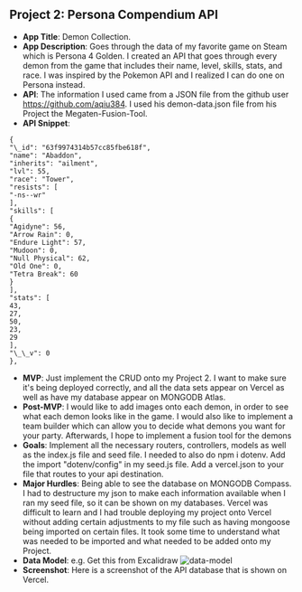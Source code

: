 ## Project 2: Persona Compendium API

- **App Title**: Demon Collection.
- **App Description**: Goes through the data of my favorite game on Steam which is Persona 4 Golden. I created an API that goes through every demon from the game that includes their name, level, skills, stats, and race. I was inspired by the Pokemon API and I realized I can do one on Persona instead.
- **API**: The information I used came from a JSON file from the github user https://github.com/aqiu384. I used his demon-data.json file from his Project the Megaten-Fusion-Tool.
- **API Snippet**:

```
{
"\_id": "63f9974314b57cc85fbe618f",
"name": "Abaddon",
"inherits": "ailment",
"lvl": 55,
"race": "Tower",
"resists": [
"-ns--wr"
],
"skills": [
{
"Agidyne": 56,
"Arrow Rain": 0,
"Endure Light": 57,
"Mudoon": 0,
"Null Physical": 62,
"Old One": 0,
"Tetra Break": 60
}
],
"stats": [
43,
27,
50,
23,
29
],
"\_\_v": 0
},
```

- **MVP**: Just implement the CRUD onto my Project 2. I want to make sure it's being deployed correctly, and all the data sets appear on Vercel as well as have my database appear on MONGODB Atlas.
- **Post-MVP**: I would like to add images onto each demon, in order to see what each demon looks like in the game. I would also like to implement a team builder which can allow you to decide what demons you want for your party. Afterwards, I hope to implement a fusion tool for the demons
- **Goals**: Implement all the necessary routers, controllers, models as well as the index.js file and seed file. I needed to also do npm i dotenv. Add the import "dotenv/config" in my seed.js file. Add a vercel.json to your file that routes to your api destination.
- **Major Hurdles**: Being able to see the database on MONGODB Compass. I had to destructure my json to make each information available when I ran my seed file, so it can be shown on my databases. Vercel was difficult to learn and I had trouble deploying my project onto Vercel without adding certain adjustments to my file such as having mongoose being imported on certain files. It took some time to understand what was needed to be imported and what needed to be added onto my Project.
- **Data Model**: e.g. Get this from Excalidraw
  ![data-model]()
- **Screenshot**: Here is a screenshot of the API database that is shown on Vercel.
